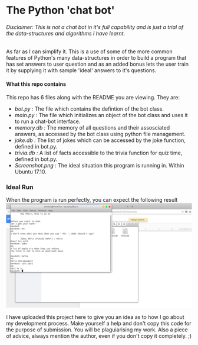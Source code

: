 # The Python 'chat bot'
###### *Disclaimer:*  This is not a chat bot in it's full capability and is just a trial of the data-structures and algorithms I have learnt.

As far as I can simplify it. This is a use of some of the more common features of Python's many data-structures in order to build a program that has set answers to user question and as an added bonus lets the user train it by supplying it with sample 'ideal' answers to it's questions.

#### What this repo contains
This repo has 6 files along with the README you are viewing. They are:
* *bot.py :* The file which contains the defintion of the bot class.
* *main.py :* The file which initializes an object of the bot class and uses it to run a chat-bot interface.
* *memory.db :* The memory of all questions and their assosciated answers, as accessed by the bot class using python file management.
* *joke.db :* The list of jokes which can be accessed by the joke function, defined in bot.py.
* *trivia.db :* A list of facts accessible to the trivia function for quiz time, defined in bot.py.
* *Screenshot.png :* The ideal situation this program is running in. Within Ubuntu 17.10.

### Ideal Run
When the program is run perfectly, you can expect the following result
![The perfect running demo of bot.py](./Screenshot.png)

I have uploaded this project here to give you an idea as to how I go about my development process. Make yourself a help and don't copy this code for the purpose of submission. You will be plaguiarising my work. Also a piece of advice, always mention the author, even if you don't copy it completely. ;)
